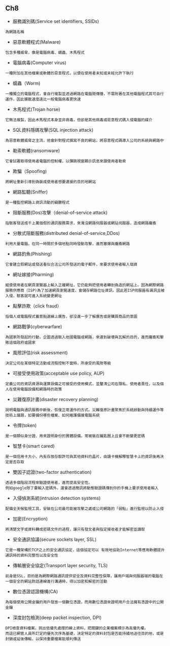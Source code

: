## __Ch8__ ##

- 服務識別碼(Service set identifiers, SSIDs) 
```
為網路名稱
```
- 惡意軟體程式(Malware)
```
包含多種威脅，像是電腦病毒、蠕蟲、木馬程式
```
- 電腦病毒(Computer virus)
```
一種附加在其他檔案或軟體的惡意程式，以便在使用者未知或未經允許下執行
```
- 蠕蟲（Worm)
```
一種獨立的電腦程式，會自行複製並透過網路在電腦間傳播，不需附著在其他電腦程式其可自行運作，因此擴散速度遠比一般電腦病毒更快速
```
- 木馬程式(Trojan horse)
```
它無法複製，因此木馬程式本身並非病毒，但卻是其他病毒或惡意程式碼入侵電腦的媒介
```
- SQL資料隱碼攻擊(SQL injection attack)
```
為惡意軟體威脅之主流，他會針對程式撰寫不良的網站，將惡意程式碼導入公司的系統與網路中
```
- 勒索軟體(ransomware)
```
它會試著取得使用者電腦的控制權，以彈跳視窗顯示訊息來跟使用者勒索
```
- 欺騙（Spoofing)
```
將網址重新引導到偽裝成使用者想要連接的目的地網站
```
- 網路監聽(Sniffer)
```
是一種監控網路上資訊流動的竊聽程式
```
- 阻斷服務(Dos)攻擊（denial-of-service attack)
```
指駭客發送成千上萬個假的通訊服務需求，來淹沒網路伺服器或網站伺服器，造成網路癱瘓
```
- 分散式阻斷服務(distributed denial-of-service,DDos)
```
利用大量電腦，在同一時間於多個地點同時發動攻擊，進而塞爆與癱瘓網路
```
- 網路釣魚(Phishing)
```
它會建立假網站或發送看似合法公司所發送的電子郵件，來要求使用者輸入個資
```
- 網址嫁接(Pharming)
```
縱使使用者在網頁瀏覽器上輸入正確網址，它仍能夠把使用者轉到偽造的網站上。因為網際網路服務供應商（ISP)為了加速網頁瀏覽速度，會儲存網路位址資訊，因此若ISP伺服器有漏洞且被入侵，駭客就可進入系統變更網址
```
- 點擊詐欺（click fraud）
```
指個人或電腦程式蓄意點選線上廣告，卻沒進一步了解廣告或是購買商品的意圖
```
- 網路戰爭(cyberwarfare)
```
為國家所發起的行動，企圖透過駭入他國電腦或網路，來達到破壞與瓦解的目的，進而癱瘓和擊敗這個政府或國家
```
- 風險評估(risk assessment)
```
決定公司在某個特定活動或流程控制不當時，所承受的風險等級
```
- 可接受使用政策(acceptable use policy, AUP)
```
定義公司的資訊資源與運算設備之可接受的使用模式，並釐清公司在隱私、使用者責任，以及個人在使用電腦設備和網路時的政策
```
- 災難復原計畫(disaster recovery planning)
```
說明電腦與通訊服務中斷後，恢復正常運作的方式。災難復原計畫聚焦於系統啟動與持續運作等技術上議題，如要備份哪些檔案、如何維護備援電腦系統
```
- 令牌(token)
```
是一個類似身分證、用來證明身份的實體設備，常被裝在鑰匙圈上且會不斷變更密碼
```
- 智慧卡(smart cared)
```
是一個信用卡大小、內有存放存取許可與其他資料的晶片，由讀卡機解釋智慧卡上的資訊後再決定是否存取
```
- 雙因子認證(two-factor authentication)
```
透過多個階段流程來驗證使用者，進而提高安全性。
例如google除了要輸入密碼外，還會透過簡訊將動態驗證碼傳到你的手機上要求使用者輸入
```
- 入侵偵測系統(intrusion detection systems)
```
配備全天候監視工具，安裝在公司最可能被攻擊之處或公司網路的「弱點」進行監視以防止入侵
```
- 加密(Encryption)
```
將清楚文字或資料轉成密碼文件的過程，讓只有發文者與指定接收者才能解密並讀取
```
- 安全通訊協議(secure sockets layer, SSL)
```
它是一種架構於TCP之上的安全通訊協定，這個協定可以 有效地協助Internet等應用軟體提升通訊時的資料完整性以及安全性
```
- 傳輸層安全協定(Transport layer security, TLS)
```
前身是SSL，目的是為網際網路通訊提供安全及資料完整性保障，讓用戶端與伺服器端的電腦在一個安全的網站對話連線進行溝通時，得以加密和解密的活動
```
- 數位憑證認證機構(CA)
```
為每個使用公開金鑰的用戶發放一個數位憑證，而用數位憑證來證明用戶合法擁有憑證中的公開金鑰
```
- 深度封包檢測(deep packet inspection, DPI)
```
DPI檢查資料檔案，挑出低優先處理的線上資料，把關鍵的企業檔案標示為高優先權。
而這已網管人員所訂定的優先次序為基礎，決定特定的資料封包是否能持續地送往目的地，或是封鎖或延後傳輸，以保持重要檔案能順利傳送
```